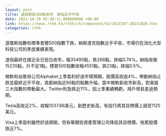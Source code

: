 ```yaml
---
layout: post
title: 道指跌逾200點收市　納指近乎平收
date: 2021-10-28 05:30:11.000000000 +08:00
link: https://news.rthk.hk/rthk/ch/component/k2/1617287-20211028.htm
categories: rthk
---
```


道瓊斯指數和標準普爾500指數下跌，納斯達克指數近乎平收，市場仍在消化大型科技公司的季度業績表現。

道指最終在接近全日低位收市，報35490點，跌266點，跌幅0.74%。納指收報15235點，升不足1點。標普500指數收報4551點，跌23點，跌幅0.5%。

微軟和谷歌母公司Alphabet上季盈利好過市場預期，股價高收逾4%，帶動納指止跌並最終近乎平收，貢獻納指近90點的點數升幅，當中微軟創收市新高，對美股三大指數的帶動最大。Twitter則急跌近11%，因上季業績轉虧，用戶增長差過預期。

Tesla高收近2%，收報1037.86美元，創歷史新高，有投行將其目標價上調至1125美元。

Visa上季盈利雖然好過預期，但有華爾街資產管理公司降低其目標價，拖累股價跌近7%。
